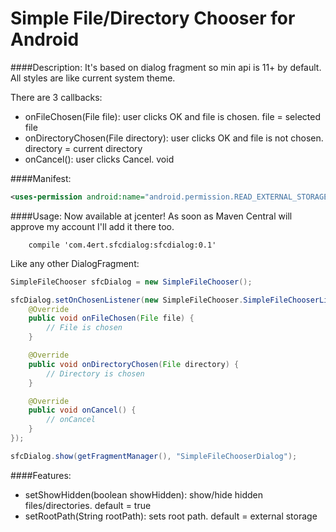 Simple File/Directory Chooser for Android
==========
####Description:
It's based on dialog fragment so min api is 11+ by default. All styles are like current system theme.

There are 3 callbacks:

* onFileChosen(File file): user clicks OK and file is chosen. file = selected file
* onDirectoryChosen(File directory): user clicks OK and file is not chosen. directory = current directory
* onCancel(): user clicks Cancel. void

####Manifest:
```xml
<uses-permission android:name="android.permission.READ_EXTERNAL_STORAGE" />
```

####Usage:
Now available at jcenter! As soon as Maven Central will approve my account I'll add it there too.
```
    compile 'com.4ert.sfcdialog:sfcdialog:0.1'
```

Like any other DialogFragment:
```java
SimpleFileChooser sfcDialog = new SimpleFileChooser();

sfcDialog.setOnChosenListener(new SimpleFileChooser.SimpleFileChooserListener() {
    @Override
    public void onFileChosen(File file) {
        // File is chosen
    }

    @Override
    public void onDirectoryChosen(File directory) {
        // Directory is chosen
    }

    @Override
    public void onCancel() {
        // onCancel
    }
});

sfcDialog.show(getFragmentManager(), "SimpleFileChooserDialog");
```

####Features:
* setShowHidden(boolean showHidden): show/hide hidden files/directories. default = true
* setRootPath(String rootPath): sets root path. default = external storage